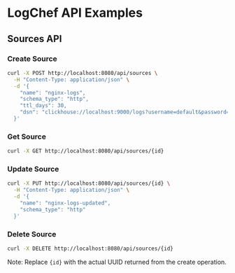 # LogChef API Examples

## Sources API

### Create Source
```bash
curl -X POST http://localhost:8080/api/sources \
  -H "Content-Type: application/json" \
  -d '{
    "name": "nginx-logs",
    "schema_type": "http",
    "ttl_days": 30,
    "dsn": "clickhouse://localhost:9000/logs?username=default&password=password"
  }'
```

### Get Source
```bash
curl -X GET http://localhost:8080/api/sources/{id}
```

### Update Source
```bash
curl -X PUT http://localhost:8080/api/sources/{id} \
  -H "Content-Type: application/json" \
  -d '{
    "name": "nginx-logs-updated",
    "schema_type": "http"
  }'
```

### Delete Source
```bash
curl -X DELETE http://localhost:8080/api/sources/{id}
```

Note: Replace `{id}` with the actual UUID returned from the create operation.
